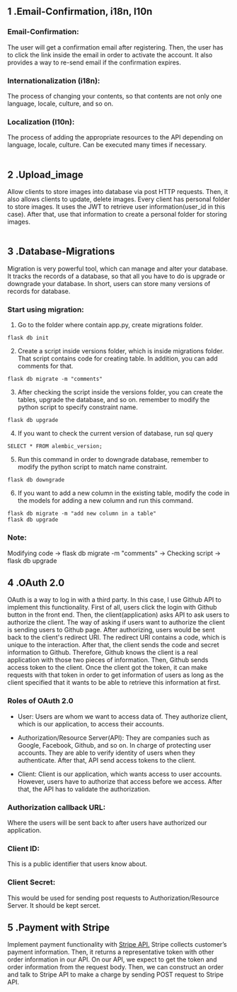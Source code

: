 ## 1 .Email-Confirmation, i18n, l10n
### Email-Confirmation:
The user will get a confirmation email after registering. Then, the user has to click the link inside the email in order to activate the account. It also provides a way to re-send email if the confirmation expires.<br>
### Internationalization (i18n):
The process of changing your contents, so that contents are not only one language, locale, culture, and so on.<br>
### Localization (l10n):
The process of adding the appropriate resources to the API depending on language, locale, culture.  Can be executed many times if necessary.<br>
<br>

## 2 .Upload_image
Allow clients to store images into database via post HTTP requests. Then, it also allows clients to update, delete images. Every client has personal folder to store images. It uses the JWT to retrieve user information(user_id in this case). After that, use that information to create a personal folder for storing images.<br>
<br>


## 3 .Database-Migrations
Migration is very powerful tool, which can manage and alter your database. It tracks the records of a database, so that all you have to do is upgrade or downgrade your database. In short, users can store many versions of records for database.

### Start using migration:
1. Go to the folder where contain app.py, create migrations folder.
```
flask db init
```

2. Create a script inside versions folder, which is inside migrations folder. That script contains code for creating table. In addition, you can add comments for that.
```
flask db migrate -m "comments"
```

3. After checking the script inside the versions folder, you can create the tables, upgrade the database, and so on. remember to modify the python script to specify constraint name.
```
flask db upgrade 
```

4. If you want to check the current version of database, run sql query
```
SELECT * FROM alembic_version;
```

5. Run this command in order to downgrade database, remember to modify the python script to match name constraint.
```
flask db downgrade
```

6. If you want to add a new column in the existing table, modify the code in the models for adding a new column and run this command.
```
flask db migrate -m "add new column in a table"
flask db upgrade
```

### Note:
Modifying code -> flask db migrate -m "comments" -> Checking script -> flask db upgrade<br>


## 4 .OAuth 2.0
 OAuth is a way to log in with a third party. In this case, I use Github API to implement this functionality. First of all, users click the login with Github button in the front end. Then, the client(application) asks API to ask users to authorize the client. The way of asking if users want to authorize the client is sending users to Github page. After authorizing, users would be sent back to the client's redirect URI. The redirect URI contains a code, which is unique to the interaction. After that, the client sends the code and secret information to Github. Therefore, Github knows the client is a real application with those two pieces of information. Then, Github sends access token to the client. Once the client got the token, it can make requests with that token in order to get information of users as long as the client specified that it wants to be able to retrieve this information at first.


### Roles of OAuth 2.0
- User:
Users are whom we want to access data of. They authorize client, which is our application, to access their accounts.

- Authorization/Resource Server(API):
They are companies such as Google, Facebook, Github, and so on. In charge of protecting user accounts. They are able to verify identity of users when they authenticate. After that, API send access tokens to the client. 

- Client:
Client is our application, which wants access to user accounts. However, users have to authorize that access before we access. After that, the API has to validate the authorization. 

### Authorization callback URL:
Where the users will be sent back to after users have authorized our application.

### Client ID:
This is a public identifier that users know about.

### Client Secret:
This would be used for sending post requests to Authorization/Resource Server. It should be kept sercet.



## 5 .Payment with Stripe
Implement payment functionality with [Stripe API.](https://stripe.com/) Stripe collects customer’s payment information. Then, it returns a representative token with other order information in our API. On our API, we expect to get the token and order information from the request body. Then, we can construct an order and talk to Stripe API to make a charge by sending POST request to Stripe API.
